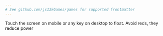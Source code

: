 ```yaml
---
# See github.com/js13kGames/games for supported frontmatter
---
```

Touch the screen on mobile or any key on desktop to float. 
Avoid reds, they reduce power